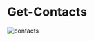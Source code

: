 # Get-Contacts

![contacts](https://github.com/HHovhannisyan/Get-Contacts/assets/115705782/6128462e-f432-4b2c-bb5c-bded4a6c10a5)

